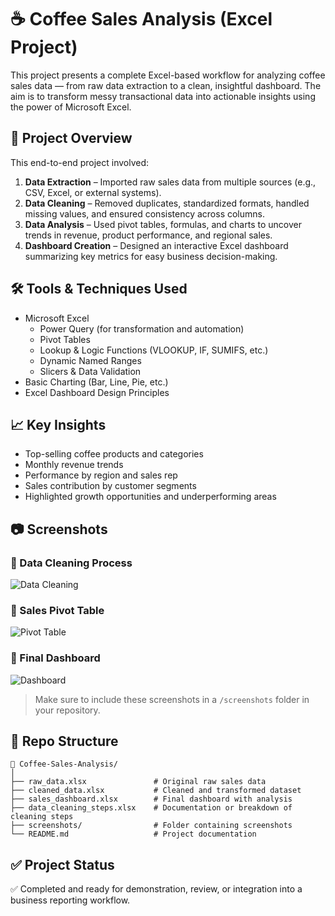 # ☕ Coffee Sales Analysis (Excel Project)

This project presents a complete Excel-based workflow for analyzing coffee sales data — from raw data extraction to a clean, insightful dashboard. The aim is to transform messy transactional data into actionable insights using the power of Microsoft Excel.

## 📌 Project Overview

This end-to-end project involved:

1. **Data Extraction** – Imported raw sales data from multiple sources (e.g., CSV, Excel, or external systems).  
2. **Data Cleaning** – Removed duplicates, standardized formats, handled missing values, and ensured consistency across columns.  
3. **Data Analysis** – Used pivot tables, formulas, and charts to uncover trends in revenue, product performance, and regional sales.  
4. **Dashboard Creation** – Designed an interactive Excel dashboard summarizing key metrics for easy business decision-making.

## 🛠 Tools & Techniques Used

- Microsoft Excel  
  - Power Query (for transformation and automation)  
  - Pivot Tables  
  - Lookup & Logic Functions (VLOOKUP, IF, SUMIFS, etc.)  
  - Dynamic Named Ranges  
  - Slicers & Data Validation  
- Basic Charting (Bar, Line, Pie, etc.)  
- Excel Dashboard Design Principles

## 📈 Key Insights

- Top-selling coffee products and categories  
- Monthly revenue trends  
- Performance by region and sales rep  
- Sales contribution by customer segments  
- Highlighted growth opportunities and underperforming areas

## 📷 Screenshots

### 🔹 Data Cleaning Process
![Data Cleaning](screenshots/data_cleaning.png)

### 🔹 Sales Pivot Table
![Pivot Table](screenshots/sales_pivot_table.png)

### 🔹 Final Dashboard
![Dashboard](screenshots/final_dashboard.png)

> Make sure to include these screenshots in a `/screenshots` folder in your repository.

## 📂 Repo Structure

```
📁 Coffee-Sales-Analysis/
│
├── raw_data.xlsx               # Original raw sales data
├── cleaned_data.xlsx           # Cleaned and transformed dataset
├── sales_dashboard.xlsx        # Final dashboard with analysis
├── data_cleaning_steps.xlsx    # Documentation or breakdown of cleaning steps
├── screenshots/                # Folder containing screenshots
└── README.md                   # Project documentation
```

## ✅ Project Status

✅ Completed and ready for demonstration, review, or integration into a business reporting workflow.
